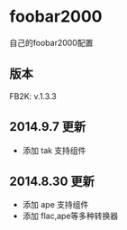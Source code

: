 foobar2000
==========

自己的foobar2000配置

## 版本 ##

FB2K: v.1.3.3

## 2014.9.7 更新 ##

* 添加 tak 支持组件

## 2014.8.30 更新 ##

* 添加 ape 支持组件
* 添加 flac,ape等多种转换器
